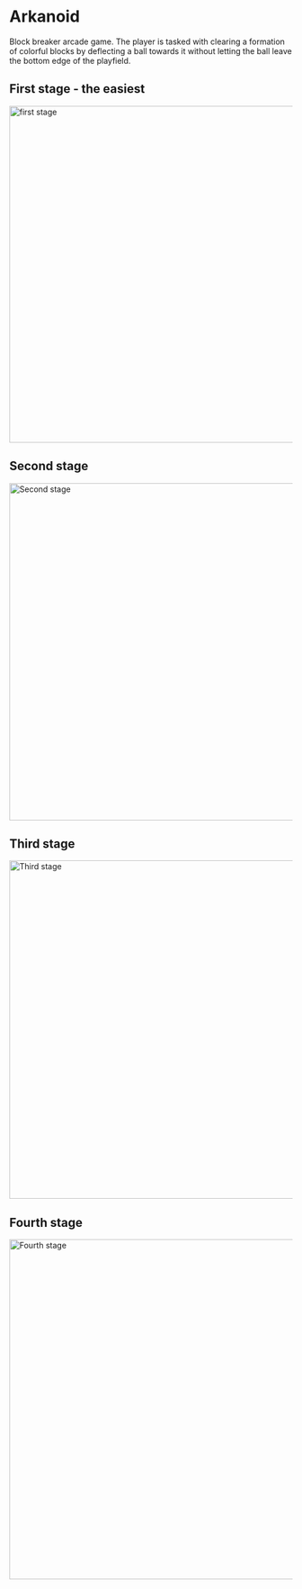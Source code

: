 # Arkanoid
Block breaker arcade game. The player is tasked with clearing a formation of colorful blocks by deflecting a ball towards it without letting the ball leave the bottom edge of the playfield.

## First stage - the easiest

<img width="598" alt="first stage" src="https://user-images.githubusercontent.com/92620928/138584223-d960595b-6fe3-4678-afa7-5625c2b05d0e.png">

## Second stage

<img width="599" alt="Second stage" src="https://user-images.githubusercontent.com/92620928/138584291-59dfb661-09f8-47fd-99e6-b60d35a8b24d.png">

## Third stage

<img width="601" alt="Third stage" src="https://user-images.githubusercontent.com/92620928/138584369-09a29662-0496-4390-868d-4b21d2b222b4.png">

## Fourth stage

<img width="604" alt="Fourth stage" src="https://user-images.githubusercontent.com/92620928/138584484-d5589db5-afe5-425d-8aff-a888f81a6148.png">



